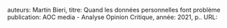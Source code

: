 auteurs: Martin Bieri, 
titre: Quand les données personnelles font problème
publication: AOC media - Analyse Opinion Critique, 
année: 2021, 
p.. 
URL: 

